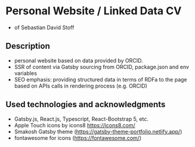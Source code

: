 

# Personal Website / Linked Data CV
- of Sebastian David Stoff


## Description
- personal website based on data provided by ORCID.
- SSR of content via Gatsby sourcing from ORCID, package.json and env variables
- SEO emphasis: providing structured data in terms of RDFa to the page based on APIs calls in rendering process (e.g. ORCID)


## Used technologies and acknowledgments
- Gatsby.js, React.js, Typescript, React-Bootstrap 5, etc.
- Apple Touch icons by icons8 https://icons8.com/
- Smakosh Gatsby theme (https://gatsby-theme-portfolio.netlify.app/)
- fontawesome for icons (https://fontawesome.com/)